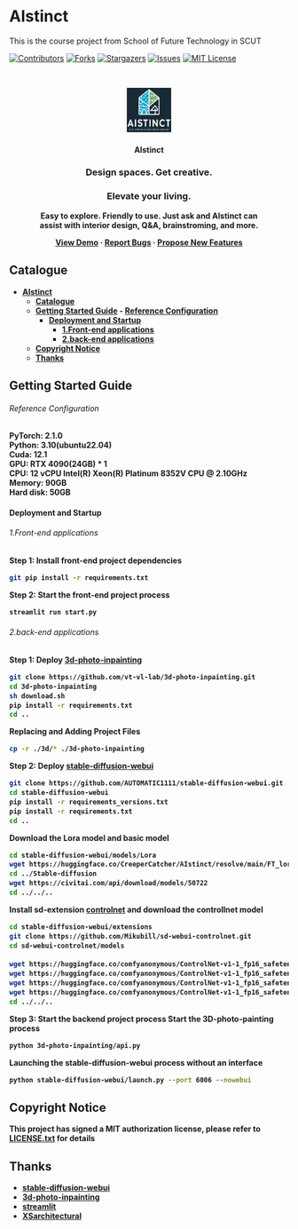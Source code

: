 # AIstinct

This is the course project from School of Future Technology in SCUT

<!-- PROJECT SHIELDS -->

[![Contributors][contributors-shield]][contributors-url]
[![Forks][forks-shield]][forks-url]
[![Stargazers][stars-shield]][stars-url]
[![Issues][issues-shield]][issues-url]
[![MIT License][license-shield]][license-url]


<!-- PROJECT LOGO -->
<br />

<p align="center">
  <a href="https://github.com/YinBo0927/AI_interior_decoration_design_assistant/">
    <img src="logo.png" alt="Logo" width="80" height="80">
  </a>

  <strong><h4 align="center">AIstinct</h4></strong>
  <p align="center">
    <h3 align="center">Design spaces. Get creative.</h3>
    <strong><h3 align="center">Elevate your living.</h3><strong>
    <p align="center">Easy to explore. Friendly to use. Just ask and AIstinct can <br />
    assist with interior design, Q&A, brainstroming, and more.
    </p>
    <p align="center">
      <a href="http://8.138.90.231:8503/">View Demo</a>
      ·
      <a href="https://github.com/YinBo0927/AI_interior_decoration_design_assistant/issues">Report Bugs</a>
      ·
      <a href="https://github.com/YinBo0927/AI_interior_decoration_design_assistant/issues">Propose New Features</a>
    </p>
  </p>
</p>

 
## Catalogue

- [AIstinct](#aistinct)
  - [Catalogue](#catalogue)
  - [Getting Started Guide](#getting-started-guide)
          - [Reference Configuration](#reference-configuration)
      - [Deployment and Startup](#deployment-and-startup)
          - [1.Front-end applications](#1front-end-applications)
          - [2.back-end applications](#2back-end-applications)
  - [Copyright Notice](#copyright-notice)
  - [Thanks](#thanks)

## Getting Started Guide


###### Reference Configuration

PyTorch: 2.1.0 <br />
Python: 3.10(ubuntu22.04) <br />
Cuda: 12.1<br />
GPU: RTX 4090(24GB) * 1<br />
CPU: 12 vCPU Intel(R) Xeon(R) Platinum 8352V CPU @ 2.10GHz<br />
Memory: 90GB<br />
Hard disk: 50GB<br />

#### Deployment and Startup

###### 1.Front-end applications
Step 1: Install front-end project dependencies

```sh
git pip install -r requirements.txt
```
Step 2: Start the front-end project process


```sh
streamlit run start.py
```

###### 2.back-end applications 

Step 1: Deploy [3d-photo-inpainting](https://github.com/vt-vl-lab/3d-photo-inpainting/tree/master?tab=readme-ov-file)
```sh
git clone https://github.com/vt-vl-lab/3d-photo-inpainting.git
cd 3d-photo-inpainting
sh download.sh
pip install -r requirements.txt
cd ..
```
Replacing and Adding Project Files
```sh
cp -r ./3d/* ./3d-photo-inpainting
```
Step 2: Deploy [stable-diffusion-webui](https://github.com/AUTOMATIC1111/stable-diffusion-webui.git)
```sh
git clone https://github.com/AUTOMATIC1111/stable-diffusion-webui.git
cd stable-diffusion-webui
pip install -r requirements_versions.txt
pip install -r requirements.txt
cd ..
```
Download the Lora model and basic model
```sh
cd stable-diffusion-webui/models/Lora
wget https://huggingface.co/CreeperCatcher/AIstinct/resolve/main/FT_lora.safetensors?download=true
cd ../Stable-diffusion
wget https://civitai.com/api/download/models/50722
cd ../../..
```

Install sd-extension [controlnet](https://github.com/Mikubill/sd-webui-controlnet) and download the controllnet model
```sh
cd stable-diffusion-webui/extensions
git clone https://github.com/Mikubill/sd-webui-controlnet.git
cd sd-webui-controlnet/models

wget https://huggingface.co/comfyanonymous/ControlNet-v1-1_fp16_safetensors/resolve/main/control_v11p_sd15_lineart_fp16.safetensors?download=true
wget https://huggingface.co/comfyanonymous/ControlNet-v1-1_fp16_safetensors/resolve/main/control_v11p_sd15_canny_fp16.safetensors?download=true
wget https://huggingface.co/comfyanonymous/ControlNet-v1-1_fp16_safetensors/resolve/main/control_v11p_sd15_mlsd_fp16.safetensors?download=true
wget https://huggingface.co/comfyanonymous/ControlNet-v1-1_fp16_safetensors/resolve/main/control_v11f1p_sd15_depth_fp16.safetensors?download=true
cd ../../..
```
Step 3: Start the backend project process
Start the 3D-photo-painting process
```sh
python 3d-photo-inpainting/api.py
``` 
Launching the stable-diffusion-webui process without an interface
```sh
python stable-diffusion-webui/launch.py --port 6006 --nowebui
```

## Copyright Notice

This project has signed a MIT authorization license, please refer to  [LICENSE.txt](https://github.com/YinBo0927/AI_interior_decoration_design_assistant/LICENSE.txt) for details

## Thanks


- [stable-diffusion-webui](https://github.com/AUTOMATIC1111/stable-diffusion-webui.git)
- [3d-photo-inpainting](https://github.com/vt-vl-lab/3d-photo-inpainting/tree/master?tab=readme-ov-file)
- [streamlit](https://streamlit.io/)
- [XSarchitectural](https://civitai.com/models/28112/xsarchitectural-interiordesign-forxslora)

<!-- links -->
[your-project-path]:https://github.com/YinBo0927/AI_interior_decoration_design_assistant
[contributors-shield]: https://img.shields.io/github/contributors/YinBo0927/AI_interior_decoration_design_assistant.svg?style=flat-square
[contributors-url]: https://github.com/YinBo0927/AI_interior_decoration_design_assistant/graphs/contributors
[forks-shield]: https://img.shields.io/github/forks/YinBo0927/AI_interior_decoration_design_assistant.svg?style=flat-square
[forks-url]: https://github.com/YinBo0927/AI_interior_decoration_design_assistant/network/members
[stars-shield]: https://img.shields.io/github/stars/YinBo0927/AI_interior_decoration_design_assistant.svg?style=flat-square
[stars-url]: https://github.com/YinBo0927/AI_interior_decoration_design_assistant/stargazers
[issues-shield]: https://img.shields.io/github/issues/YinBo0927/AI_interior_decoration_design_assistant.svg?style=flat-square
[issues-url]: https://img.shields.io/github/issues/YinBo0927/AI_interior_decoration_design_assistant.svg
[license-shield]: https://img.shields.io/github/license/YinBo0927/AI_interior_decoration_design_assistant.svg?style=flat-square
[license-url]: https://github.com/YinBo0927/AI_interior_decoration_design_assistant/blob/master/LICENSE.txt

